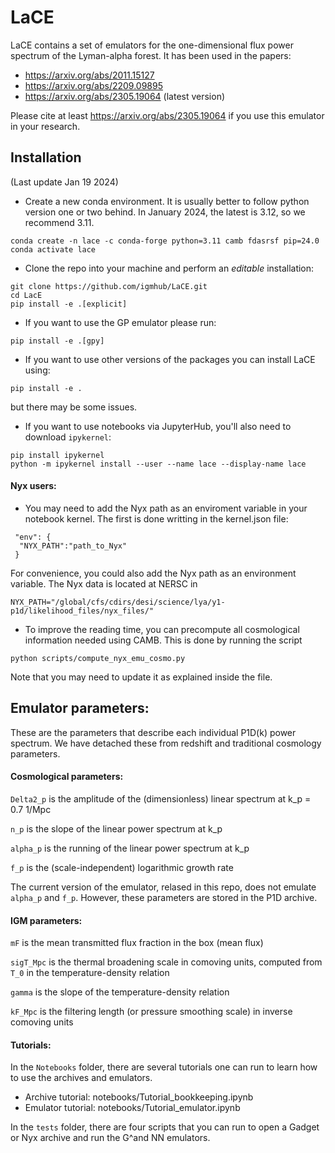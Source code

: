 # LaCE

LaCE contains a set of emulators for the one-dimensional flux power spectrum of the Lyman-alpha forest. It has been used in the papers:

- https://arxiv.org/abs/2011.15127
- https://arxiv.org/abs/2209.09895
- https://arxiv.org/abs/2305.19064 (latest version)

Please cite at least https://arxiv.org/abs/2305.19064 if you use this emulator in your research.

## Installation
(Last update Jan 19 2024)

- Create a new conda environment. It is usually better to follow python version one or two behind. In January 2024, the latest is 3.12, so we recommend 3.11.

```
conda create -n lace -c conda-forge python=3.11 camb fdasrsf pip=24.0
conda activate lace
```

- Clone the repo into your machine and perform an *editable* installation:

```
git clone https://github.com/igmhub/LaCE.git
cd LacE
pip install -e .[explicit]
``` 

- If you want to use the GP emulator please run:

```
pip install -e .[gpy]
``` 

- If you want to use other versions of the packages you can install LaCE using:

```
pip install -e .
``` 

but there may be some issues.


- If you want to use notebooks via JupyterHub, you'll also need to download `ipykernel`:

```
pip install ipykernel
python -m ipykernel install --user --name lace --display-name lace
```

#### Nyx users:

- You may need to add the Nyx path as an enviroment variable in your notebook kernel. The first is done writting in the kernel.json file:

```
 "env": {
  "NYX_PATH":"path_to_Nyx"
 }
```

For convenience, you could also add the Nyx path as an environment variable. The Nyx data is located at NERSC in 

```
NYX_PATH="/global/cfs/cdirs/desi/science/lya/y1-p1d/likelihood_files/nyx_files/"
```

- To improve the reading time, you can precompute all cosmological information needed using CAMB. This is done by running the script 

```
python scripts/compute_nyx_emu_cosmo.py
```

Note that you may need to update it as explained inside the file.


## Emulator parameters:

These are the parameters that describe each individual P1D(k) power spectrum. We have detached these from redshift and traditional cosmology parameters.

#### Cosmological parameters:

`Delta2_p` is the amplitude of the (dimensionless) linear spectrum at k_p = 0.7 1/Mpc

`n_p` is the slope of the linear power spectrum at k_p

`alpha_p` is the running of the linear power spectrum at k_p

`f_p` is the (scale-independent) logarithmic growth rate

The current version of the emulator, relased in this repo, does not emulate `alpha_p` and `f_p`. However, these parameters are stored in the P1D archive.

#### IGM parameters:

`mF` is the mean transmitted flux fraction in the box (mean flux)

`sigT_Mpc` is the thermal broadening scale in comoving units, computed from `T_0` in the temperature-density relation

`gamma` is the slope of the temperature-density relation

`kF_Mpc` is the filtering length (or pressure smoothing scale) in inverse comoving units


#### Tutorials:

In the `Notebooks` folder, there are several tutorials one can run to learn how to use the archives and emulators.

- Archive tutorial: notebooks/Tutorial_bookkeeping.ipynb
- Emulator tutorial: notebooks/Tutorial_emulator.ipynb

In the `tests` folder, there are four scripts that you can run to open a Gadget or Nyx archive and run the G^and NN emulators.
